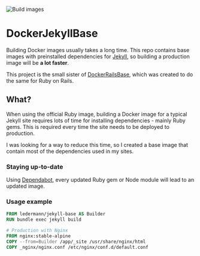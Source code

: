 ![Build images](https://github.com/ledermann/docker-jekyll-base/workflows/Build%20image/badge.svg)

# DockerJekyllBase

Building Docker images usually takes a long time. This repo contains base images with preinstalled dependencies for [Jekyll](https://jekyllrb.com/), so building a production image will be **a lot faster**.

This project is the small sister of [DockerRailsBase](https://github.com/ledermann/docker-rails-base), which was created to do the same for Ruby on Rails.


## What?

When using the official Ruby image, building a Docker image for a typical Jekyll site requires lots of time for installing dependencies - mainly Ruby gems. This is required every time the site needs to be deployed to production.

I was looking for a way to reduce this time, so I created a base image that contain most of the dependencies used in my sites.


### Staying up-to-date

Using [Dependabot](https://dependabot.com/), every updated Ruby gem or Node module will lead to an updated image.


### Usage example

```Dockerfile
FROM ledermann/jekyll-base AS Builder
RUN bundle exec jekyll build

# Production with Nginx
FROM nginx:stable-alpine
COPY --from=Builder /app/_site /usr/share/nginx/html
COPY _nginx/nginx.conf /etc/nginx/conf.d/default.conf
```
